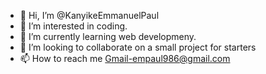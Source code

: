 - 👋 Hi, I’m @KanyikeEmmanuelPaul
- 👀 I’m interested in coding.
- 🌱 I’m currently learning web developmeny.
- 💞️ I’m looking to collaborate on a small project for starters
- 📫 How to reach me Gmail-empaul986@gmail.com

<!---
KanyikeEmmanuelPaul/KanyikeEmmanuelPaul is a ✨ special ✨ repository because its `README.md` (this file) appears on your GitHub profile.
You can click the Preview link to take a look at your changes.
--->

